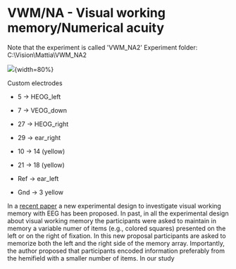 # VWM/NA - Visual working memory/Numerical acuity
Note that the experiment is called 'VWM_NA2' 
Experiment folder: C:\\Vision\\Mattia\\VWM_NA2

![](montage_vwm.png){width=80%}

Custom electrodes

- 5   -> HEOG_left

- 7   -> VEOG_down

- 27 -> HEOG_right

- 29 -> ear_right

- 10 -> 14 (yellow)

- 21 -> 18 (yellow)

- Ref -> ear_left

- Gnd -> 3 yellow


In a [recent paper](Feldmann-Wustefeld-Psychphys-2020.pdf) a new experimental design to investigate visual working memory with EEG has been proposed. In past, in all the experimental design about visual working memory the participants were asked to maintain in memory a variable numer of items (e.g., colored squares) presented on the left or on the right of fixation. In this new proposal participants are asked to memorize both the left and the right side of the memory array. Importantly, the author proposed that participants encoded information preferably from the hemifield with a smaller number of items.
In our study